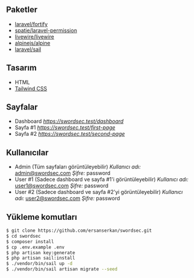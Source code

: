 ## Paketler

- [laravel/fortify](https://github.com/laravel/fortify)
- [spatie/laravel-permission](https://github.com/spatie/laravel-permission)
- [livewire/livewire](https://github.com/livewire/livewire)
- [alpinejs/alpine](https://github.com/alpinejs/alpine)
- [laravel/sail](https://github.com/laravel/sail)

## Tasarım

- HTML
- [Tailwind CSS](https://tailwindcss.com)

## Sayfalar

- Dashboard *https://swordsec.test/dashboard*
- Sayfa #1 *https://swordsec.test/first-page*
- Sayfa #2 *https://swordsec.test/second-page*

## Kullanıcılar

- Admin (Tüm sayfaları görüntüleyebilir) *Kullanıcı adı:* admin@swordsec.com *Şifre:* password
- User #1 (Sadece dashboard ve sayfa #1'i görüntüleyebilir) *Kullanıcı adı:* user1@swordsec.com *Şifre:* password
- User #2 (Sadece dashboard ve sayfa #2'yi görüntüleyebilir) *Kullanıcı adı:* user2@swordsec.com *Şifre:* password

## Yükleme komutları

```bash
$ git clone https://github.com/ersanserkan/swordsec.git
$ cd swordsec
$ composer install
$ cp .env.example .env
$ php artisan key:generate
$ php artisan sail:install
$ ./vendor/bin/sail up -d
$ ./vendor/bin/sail artisan migrate --seed
```